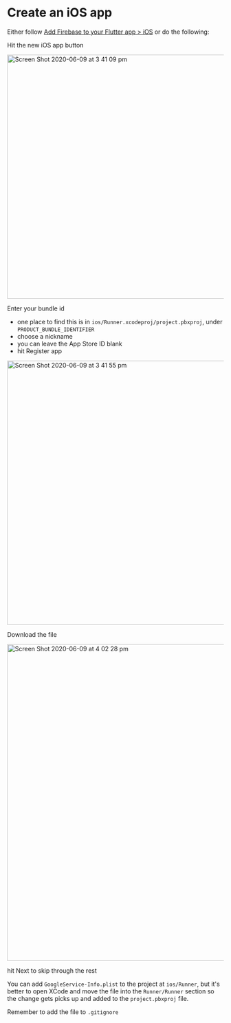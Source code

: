 # Create an iOS app

Either follow [Add Firebase to your Flutter app > iOS](https://firebase.google.com/docs/flutter/setup?platform=ios) or do the following: 

Hit the new iOS app button 

<img width="567" alt="Screen Shot 2020-06-09 at 3 41 09 pm" src="https://user-images.githubusercontent.com/1059276/84113221-8c496980-aa6d-11ea-9660-4716c138f3f2.png">

Enter your bundle id 
- one place to find this is in `ios/Runner.xcodeproj/project.pbxproj`, under `PRODUCT_BUNDLE_IDENTIFIER` 
- choose a nickname 
- you can leave the App Store ID blank 
- hit Register app

<img width="614" alt="Screen Shot 2020-06-09 at 3 41 55 pm" src="https://user-images.githubusercontent.com/1059276/84113239-910e1d80-aa6d-11ea-9e6e-809d422da3ac.png">

Download the file 

<img width="736" alt="Screen Shot 2020-06-09 at 4 02 28 pm" src="https://user-images.githubusercontent.com/1059276/84113566-2dd0bb00-aa6e-11ea-9589-2c08017efa67.png">

hit Next to skip through the rest 

You can add `GoogleService-Info.plist` to the project at `ios/Runner`, but it's better to open XCode and move the file into the `Runner/Runner` section so the change gets picks up and added to the `project.pbxproj` file.

Remember to add the file to `.gitignore` 
